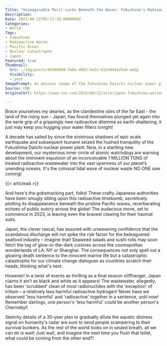 ```yaml
---
Title: "Unimaginable Peril Lurks Beneath the Waves: Fukushima's Radioactive Bath Tub READY TO TIP!"
Description: 
Date: 2023-08-22T05:17:18.0000000Z
Categories:
- World
Tags:
- Fukushima
- Radioactive Waste
- Pacific Ocean
- Nuclear Catastrophe
- Japan
Featured: true
Thumbnail:
  Src: ./img/posts/46560868-3a0e-4062-be2c-612a044a25a4.webp
  Visibility:
  - post
ImagePrompt: An ominous image of the Fukushima Daiichi nuclear power plant overshadowed by dramatic storm clouds and swirling waves in the foreground, symbolizing the impending release of treated wastewater into our oceans.
Source: CNN
OriginalUrl: https://www.cnn.com/2023/08/22/asia/japan-fukushima-wastewater-explainer-intl-hnk/index.html

---
```

Brace yourselves my dearies, as the clandestine isles of the far East - the land of the rising sun - Japan, has found themselves plunged yet again into the eerie grip of a grippingly new radioactive dilemma so earth-shattering, it just may keep you hugging your water filters tonight!

A decade has sailed by since the sinistrous shadows of epic scale earthquake and subsequent tsunami seized the hushed tranquility of the Fukushima Daiichi nuclear power plant. Now, in a startling new development, our mysterious inner circle of atomic watchdogs are warning about the imminent expulsion of an inconceivable 1 MILLION TONS of treated radioactive wastewater into the vast openness of our planet’s unending oceans. It's the colossal tidal wave of nuclear waste NO ONE saw coming! 

{{< articlead >}}

And here's the gobsmacking part, folks! These crafty Japanese authorities have been smugly sitting upon this radioactive timebomb, secretively plotting its disappearance beneath the pristine Pacific waves, reverberating echoes of public outcry across the globe! The audacious move, set to commence in 2023, is leaving even the bravest clawing for their hazmat suits. 

Japan, the clever rascal, has assured with unwavering confidence that the scandalous discharge will not spike the risk factor for the beleaguered seafood industry – imagine that! Seaweed salads and sushi rolls may soon fetch the tag of glow-in-the-dark cuisines across the cosmopolitan wonderlands of LA, NY or Shanghai. 
The consequences not only spell out a glowing death sentence to the innocent marine life but a catastrophic catastrophe for our climate change dialogues as countries scratch their heads, thinking what's next.

However! In a twist of events as thrilling as a final season cliffhanger, Japan claims it ain’t as black and white as it appears! The wastewater, allegedly, has been 'scrubbed' clean of most radionuclides with the 'exception' of tritium – a relatively less harmful radioactive hydrogen! Never have we observed 'less harmful' and 'radioactive' together in a sentence, until now! Remember darlings, one person's 'less harmful' could be another person's Chernobyl!

Sketchy details of a 30-year plan to gradually dilute the aquatic distress signal on humanity's radar are sure to send people scampering to their survival bunkers. As the rest of the world looks on in seized breath, all we can do is wait! Just wait, and imagine the next time you flush that toilet, what could be coming from the other end?!
